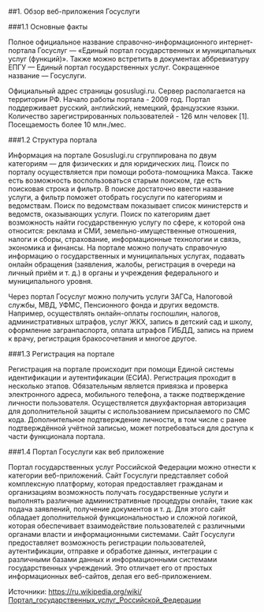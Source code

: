 ##1. Обзор веб-приложения Госуслуги

###1.1 Основные факты

Полное официальное название справочно-информационного интернет-портала Госуслуг — «Единый портал государственных и муниципальных услуг (функций)». Также можно встретить в документах аббревиатуру ЕПГУ — Единый портал государственных услуг. Сокращенное название — Госуслуги.

Официальный адрес страницы gosuslugi.ru. Сервер располагается на территории РФ. Начало работы портала - 2009 год. 
Портал поддерживает русский, английский, немецкий, французские языки. 
 Количество зарегистрированных пользователей  - 126 млн человек [1]. Посещаемость более 10 млн./мес.


###1.2 Структура портала 

Информация на портале Gosuslugi.ru сгруппирована по двум категориям — для физических и для юридических лиц.
Поиск по порталу осуществляется при помощи робота-помощника Макса. Также есть возможность воспользоваться старым поиском, где есть поисковая строка и фильтр. В поиске достаточно ввести название услуги, а фильтр поможет отобрать госуслуги по категориям и ведомствам.
Поиск по ведомствам показывает список министерств и ведомств, оказывающих услуги.
Поиск по категориям дает возможность найти  государственную услугу по сфере, к которой она относится: реклама и СМИ, земельно-имущественные отношения, налоги и сборы, страхование, информационные технологии и связь, экономика и финансы.
На портале можно получать справочную информацию о государственных и муниципальных услугах, подавать онлайн обращения (заявления, жалобы, регистрация в очереди на личный приём и т. д.) в органы и учреждения федерального и муниципального уровня.

Через портал Госуслуг можно получить услуги ЗАГСа, Налоговой службы, МВД, УФМС, Пенсионного фонда и других ведомств. Например, осуществлять онлайн-оплаты госпошлин, налогов, административных штрафов, услуг ЖКХ, запись в детский сад и школу, оформление загранпаспорта, оплата штрафов ГИБДД, запись на прием к врачу, регистрация бракосочетания и многое другое.


###1.3 Регистрация на портале

Регистрация на портале происходит при помощи Единой системы идентификации и аутентификации (ЕСИА). Регистрация проходит в несколько этапов. Обязательным является привязка и проверка электронного адреса, мобильного телефона, а также подтверждение личности пользователя. Осуществляется двухфакторная авторизация для дополнительной защиты с использованием присылаемого по СМС кода.
Дополнительное подтверждение личности, в том числе с ранее подтверждённой учётной записью, может потребоваться для доступа к части функционала портала.


###1.4 Портал Госуслуги как веб приложение 

Портал государственных услуг Российской Федерации можно отнести к категории веб-приложений. 
Сайт Госуслуги представляет собой комплексную платформу, которая предоставляет гражданам и организациям возможность получать государственные услуги и выполнять различные административные процедуры онлайн, такие как подача заявлений, получение документов и т. д. Для этого сайт обладает дополнительной функциональностью и сложной логикой, которая обеспечивает взаимодействие пользователей с различными органами власти и информационными системами.
Сайт Госуслуги предоставляет возможность регистрации пользователей, аутентификации, отправке и обработке данных, интеграции с различными базами данных и информационными системами государственных учреждений. Это отличает его от простых информационных веб-сайтов, делая его веб-приложением.

Источники:
https://ru.wikipedia.org/wiki/Портал_государственных_услуг_Российской_Федерации 

